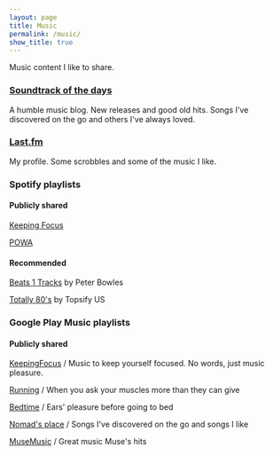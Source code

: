 ```yaml
---
layout: page
title: Music
permalink: /music/
show_title: true
---
```


Music content I like to share.

### [Soundtrack of the days](http://soundtrackofthedays.tumblr.com)

A humble music blog. New releases and good old hits. Songs I've discovered on the go and others I've always loved.

### [Last.fm](http://lastfm.fpira.com)

My profile. Some scrobbles and some of the music I like.

### Spotify playlists

#### Publicly shared

[Keeping Focus](https://open.spotify.com/user/1166780596/playlist/5RBWfKjM7l9CQbrGHg7c1A)

[POWA](https://open.spotify.com/user/1166780596/playlist/6NAdGyGufHH5QxuOqMAaZX)

#### Recommended

[Beats 1 Tracks](https://open.spotify.com/user/pbowlesy/playlist/0i9MrcCGZa8Sd3oEdjjca4) by Peter Bowles

[Totally 80's](https://open.spotify.com/user/warnermusicus/playlist/1VoxprVZJXLqp9yp6Shxjq) by Topsify US

### Google Play Music playlists

#### Publicly shared

[KeepingFocus](https://play.google.com/music/playlist/AMaBXym57rO2BV9MfmRF-j8M2tva0ktdhgXMP71JzE66eWSgObX5SsqH5paAJOEx75OTA3vnoMCw94M6NTWJfKHYDP9js-8o4A==) / Music to keep yourself focused. No words, just music pleasure.

[Running](https://play.google.com/music/playlist/AMaBXyk_HgP4VJGzhl6Yep9wfqpMvCwsG8_R_zkD4NzwIplIJnJJMQSt3onucJl174Y7SDRSrY1_zMZksm_jAIUwU_8DYfwTzQ==) / When you ask your muscles more than they can give

[Bedtime](https://play.google.com/music/playlist/AMaBXylkdkhg4VjCA5HSwbVEMb2Ct9sYLSLkSeRqyhFC5MYS4N8bs5vylJEsaKrMJExgadd4Fo2MjV_OAPT0kFIxp6ZSqtyoZQ==) / Ears' pleasure before going to bed

[Nomad's place](https://play.google.com/music/playlist/AMaBXyldO1Guu-_s2FwSNwkFvMJ3WqFnxBzQR2QntZwKnzM7cshmHojan4wMATme734VShvbuqT7pocDq3qlZPXf0eyPvX-GKw==) / Songs I've discovered on the go and songs I like

[MuseMusic](https://play.google.com/music/playlist/AMaBXykZHzNEIp8yL9hHHDobgi3DRQKyfLlwU-GGGLhZXxK2fq3zkxYSATmsRb8gttSJMLGEpgxiFA8OjfHuW_pky4S53r747Q==) / Great music Muse's hits
